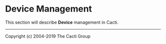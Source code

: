 # Device Management

This section will describe **Device** management in Cacti.

---
Copyright (c) 2004-2019 The Cacti Group
